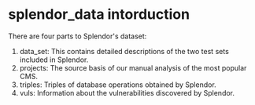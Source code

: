 # splendor_data intorduction
There are four parts to Splendor's dataset:
1. data_set: This contains detailed descriptions of the two test sets included in Splendor.
2. projects: The source basis of our manual analysis of the most popular CMS.
3. triples: Triples of database operations obtained by Splendor.
4. vuls: Information about the vulnerabilities discovered by Splendor.
